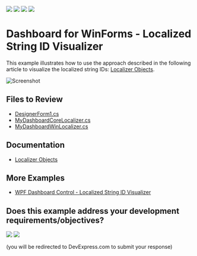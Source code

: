 <!-- default badges list -->
![](https://img.shields.io/endpoint?url=https://codecentral.devexpress.com/api/v1/VersionRange/135169608/18.2.3%2B)
[![](https://img.shields.io/badge/Open_in_DevExpress_Support_Center-FF7200?style=flat-square&logo=DevExpress&logoColor=white)](https://supportcenter.devexpress.com/ticket/details/T830583)
[![](https://img.shields.io/badge/📖_How_to_use_DevExpress_Examples-e9f6fc?style=flat-square)](https://docs.devexpress.com/GeneralInformation/403183)
[![](https://img.shields.io/badge/💬_Leave_Feedback-feecdd?style=flat-square)](#does-this-example-address-your-development-requirementsobjectives)
<!-- default badges end -->

# Dashboard for WinForms - Localized String ID Visualizer

This example illustrates how to use the approach described in the following article to visualize the localized string IDs: [Localizer Objects](https://docs.devexpress.com/Dashboard/400834/winforms-dashboard/general-information/localization#localizer-objects).

![Screenshot](./images/localizer.png)

## Files to Review

* [DesignerForm1.cs](./CS/WinForms_Localizer/WinForms_Localizer/DesignerForm1.cs)
* [MyDashboardCoreLocalizer.cs](./CS/WinForms_Localizer/WinForms_Localizer/MyDashboardCoreLocalizer.cs)
* [MyDashboardWinLocalizer.cs](./CS/WinForms_Localizer/WinForms_Localizer/MyDashboardWinLocalizer.cs)

## Documentation

- [Localizer Objects](https://docs.devexpress.com/Dashboard/400834/winforms-dashboard/general-information/localization#localizer-objects)

## More Examples

- [WPF Dashboard Control - Localized String ID Visualizer](https://github.com/DevExpress-Examples/wpf-dashboard-localized-stringid-visualizer)
<!-- feedback -->
## Does this example address your development requirements/objectives?

[<img src="https://www.devexpress.com/support/examples/i/yes-button.svg"/>](https://www.devexpress.com/support/examples/survey.xml?utm_source=github&utm_campaign=winforms-dashboard-localize-stringid-visualizer&~~~was_helpful=yes) [<img src="https://www.devexpress.com/support/examples/i/no-button.svg"/>](https://www.devexpress.com/support/examples/survey.xml?utm_source=github&utm_campaign=winforms-dashboard-localize-stringid-visualizer&~~~was_helpful=no)

(you will be redirected to DevExpress.com to submit your response)
<!-- feedback end -->
